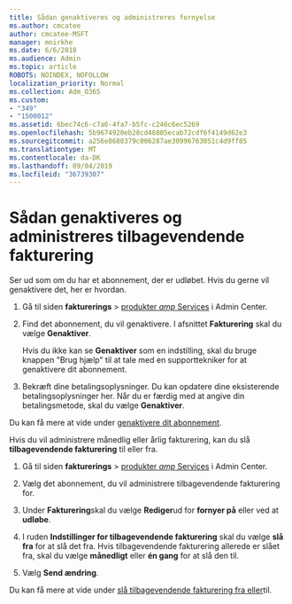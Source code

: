```yaml
---
title: Sådan genaktiveres og administreres fornyelse
ms.author: cmcatee
author: cmcatee-MSFT
manager: mnirkhe
ms.date: 6/6/2018
ms.audience: Admin
ms.topic: article
ROBOTS: NOINDEX, NOFOLLOW
localization_priority: Normal
ms.collection: Adm_O365
ms.custom:
- "349"
- "1500012"
ms.assetid: 6bec74c6-c7a6-4fa7-b5fc-c246c6ec5269
ms.openlocfilehash: 5b9674920eb28cd48805ecab72cdf6f4149d62e3
ms.sourcegitcommit: a256e8680379c006287ae30996763051c4d9ff85
ms.translationtype: MT
ms.contentlocale: da-DK
ms.lasthandoff: 09/04/2019
ms.locfileid: "36739307"
---
```

# <a name="how-to-reactivate-and-manage-recurring-billing"></a>Sådan genaktiveres og administreres tilbagevendende fakturering

Ser ud som om du har et abonnement, der er udløbet. Hvis du gerne vil genaktivere det, her er hvordan.
  
1. Gå til siden **fakturerings** \> [produkter _amp_ Services](https://go.microsoft.com/fwlink/p/?linkid=842054) i Admin Center.

2. Find det abonnement, du vil genaktivere. I afsnittet **Fakturering** skal du vælge **Genaktiver**.

    Hvis du ikke kan se **Genaktiver** som en indstilling, skal du bruge knappen "Brug hjælp" til at tale med en supporttekniker for at genaktivere dit abonnement.

3. Bekræft dine betalingsoplysninger. Du kan opdatere dine eksisterende betalingsoplysninger her. Når du er færdig med at angive din betalingsmetode, skal du vælge **Genaktiver**.

Du kan få mere at vide under [genaktivere dit abonnement](https://docs.microsoft.com//office365/admin/subscriptions-and-billing/reactivate-your-subscription). 

Hvis du vil administrere månedlig eller årlig fakturering, kan du slå **tilbagevendende fakturering** til eller fra.
  
1. Gå til siden **fakturerings** \> [produkter _amp_ Services](https://go.microsoft.com/fwlink/p/?linkid=842054) i Admin Center.

2. Vælg det abonnement, du vil administrere tilbagevendende fakturering for.

3. Under **Fakturering**skal du vælge **Rediger**ud for **fornyer på** eller ved at **udløbe**.

4. I ruden **Indstillinger for tilbagevendende fakturering** skal du vælge **slå fra** for at slå det fra. Hvis tilbagevendende fakturering allerede er slået fra, skal du vælge **månedligt** eller **én gang** for at slå den til.

5. Vælg **Send ændring**.

Du kan få mere at vide under [slå tilbagevendende fakturering fra eller](https://docs.microsoft.com/office365/admin/subscriptions-and-billing/renew-your-subscription#turn-recurring-billing-off-or-on)til.